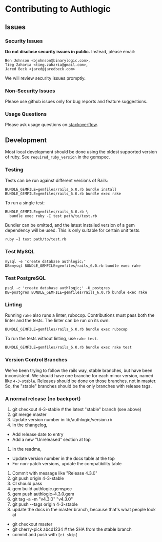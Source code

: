 # Contributing to Authlogic

## Issues

### Security Issues

**Do not disclose security issues in public.** Instead, please email:

```
Ben Johnson <bjohnson@binarylogic.com>,
Tieg Zaharia <tieg.zaharia@gmail.com>,
Jared Beck <jared@jaredbeck.com>
```

We will review security issues promptly.

### Non-Security Issues

Please use github issues only for bug reports and feature suggestions.

### Usage Questions

Please ask usage questions on
[stackoverflow](http://stackoverflow.com/questions/tagged/authlogic).

## Development

Most local development should be done using the oldest supported version of
ruby. See `required_ruby_version` in the gemspec.

### Testing

Tests can be run against different versions of Rails:

```
BUNDLE_GEMFILE=gemfiles/rails_6.0.rb bundle install
BUNDLE_GEMFILE=gemfiles/rails_6.0.rb bundle exec rake
```

To run a single test:

```
BUNDLE_GEMFILE=gemfiles/rails_6.0.rb \
  bundle exec ruby -I test path/to/test.rb
```

Bundler can be omitted, and the latest installed version of a gem dependency
will be used. This is only suitable for certain unit tests.

```
ruby –I test path/to/test.rb
```

### Test MySQL

```
mysql -e 'create database authlogic;'
DB=mysql BUNDLE_GEMFILE=gemfiles/rails_6.0.rb bundle exec rake
```

### Test PostgreSQL

```
psql -c 'create database authlogic;' -U postgres
DB=postgres BUNDLE_GEMFILE=gemfiles/rails_6.0.rb bundle exec rake
```

### Linting

Running `rake` also runs a linter, rubocop. Contributions must pass both
the linter and the tests. The linter can be run on its own.

```
BUNDLE_GEMFILE=gemfiles/rails_6.0.rb bundle exec rubocop
```

To run the tests without linting, use `rake test`.

```
BUNDLE_GEMFILE=gemfiles/rails_6.0.rb bundle exec rake test
```

### Version Control Branches

We've been trying to follow the rails way, stable branches, but have been
inconsistent. We should have one branche for each minor version, named like
`4-3-stable`. Releases should be done on those branches, not in master. So,
the "stable" branches should be the only branches with release tags.

### A normal release (no backport)

1. git checkout 4-3-stable # the latest "stable" branch (see above)
1. git merge master
1. Update version number in lib/authlogic/version.rb
1. In the changelog,
  - Add release date to entry
  - Add a new "Unreleased" section at top
1. In the readme,
  - Update version number in the docs table at the top
  - For non-patch versions, update the compatibility table
1. Commit with message like "Release 4.3.0"
1. git push origin 4-3-stable
1. CI should pass
1. gem build authlogic.gemspec
1. gem push authlogic-4.3.0.gem
1. git tag -a -m "v4.3.0" "v4.3.0"
1. git push --tags origin 4-3-stable
1. update the docs in the master branch, because that's what people look at
  - git checkout master
  - git cherry-pick abcd1234 # the SHA from the stable branch
  - commit and push with `[ci skip]`
